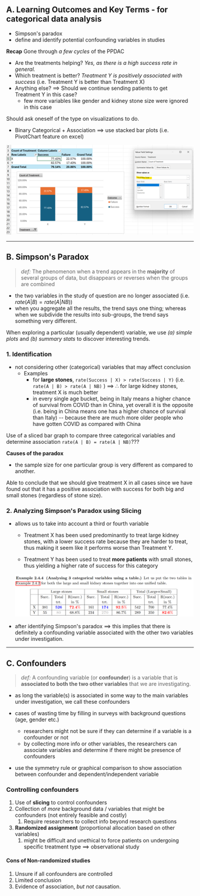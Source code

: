 ## A. Learning Outcomes and Key Terms - for categorical data analysis
- Simpson's paradox
- define and identify potential confounding variables in studies

**Recap**
Gone through *a few cycles* of the PPDAC
- Are the treatments helping? *Yes, as there is a high success rate in general.*
- Which treatment is better? *Treatment Y is positively associated with success* (i.e. Treatment Y is better than Treatment X)
- Anything else? $\implies$ Should we continue sending patients to get Treatment Y in this case?
	- few more variables like gender and kidney stone size were ignored in this case

Should ask oneself of the type on visualizations to do.
- Binary Categorical + Association $\implies$ use stacked bar plots (i.e. PivotChart feature on excel)
 
![stacked_plot_treatment_by_outcome_perc](../assets/stacked_plot_treatment_by_outcome_perc.png)

---
## B. Simpson's Paradox
> *def:* The phenomenon when a trend appears in the **majority** of several groups of data, but disappears or reverses when the groups are combined

- the two variables in the study of question are no longer associated (i.e. $rate\left(A|B\right) = rate\left(A | NB\right)$)
- when you aggregate all the results, the trend says one thing; whereas when we subdivide the results into sub-groups, the trend says something very different.

When exploring a particular (usually dependent) variable, we use *(a) simple plots* and *(b) summary stats* to discover interesting trends.
### 1. Identification
- not considering other (categorical) variables that may affect conclusion
	- Examples
		- for **large stones**, `rate(Success | X) > rate(Success | Y)` (i.e. `rate(A | B) > rate(A | NB)` ) $\implies \: \therefore$ for large kidney stones, treatment X is much better
		- in every single age bucket, being in Italy means a higher chance of survival from COVID than in China, yet overall it is the opposite (i.e. being in China means one has a higher chance of survival than Italy) -- because there are much more older people who have gotten COVID as compared with China

 Use of a sliced bar graph to compare three categorical variables and determine association `rate(A | B) = rate(A | NB)`???

**Causes of the paradox**
- the sample size for one particular group is very different as compared to another.

Able to conclude that we should give treatment X in all cases since we have found out that it has a positive association with success for both big and small stones (regardless of stone size).
### 2. Analyzing Simpson's Paradox using Slicing
- allows us to take into account a third or fourth variable
	- Treatment X has been used predominantly to treat large kidney stones, with a lower success rate because they are harder to treat, thus making it seem like it performs worse than Treatment Y.

	- Treatment Y has been used to treat **more patients** with small stones, thus yielding a higher rate of success for this category

	![analyzing-simpsons-paradox-slicing](../assets/analyzing-simpsons-paradox-slicing.png)

- after identifying Simpson's paradox $\implies$ this implies that there is definitely a confounding variable associated with the other two variables under investigation.
---
## C. Confounders
> *def:* A confounding variable (or **confounder**) is a variable that is **associated to both the two other variables** that we are investigating.

- as long the variable(s) is associated in some way to the main variables under investigation, we call these confounders

- cases of wasting time by filling in surveys with background questions (age, gender etc.)
	- researchers might not be sure if they can determine if a variable is a confounder or not
	- by collecting more info or other variables, the researchers can associate variables and determine if there might be presence of confounders

- use the symmetry rule or graphical comparison to show association between confounder and dependent/independent variable
### Controlling confounders
1. Use of **slicing** to control confounders
2. Collection of *more* background data / variables that might be confounders (not entirely feasible and costly)
	1. Require researchers to collect info beyond research questions
3. **Randomized assignment** (proportional allocation based on other variables)
	1. might be difficult and unethical to force patients on undergoing specific treatment type $\implies$ observational study
#### Cons of Non-randomized studies
1. Unsure if all confounders are controlled
2. Limited conclusion
3. Evidence of association, *but not* causation.